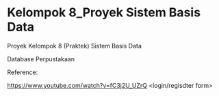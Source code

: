 # Kelompok 8_Proyek Sistem Basis Data
Proyek Kelompok 8 (Praktek) Sistem Basis Data

Database Perpustakaan

Reference:

https://www.youtube.com/watch?v=fC3j2U_UZrQ <login/regisdter form>
